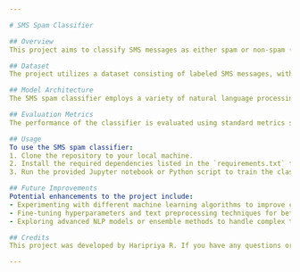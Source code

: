 ```yaml
---

# SMS Spam Classifier

## Overview
This project aims to classify SMS messages as either spam or non-spam (ham) using machine learning techniques. By analyzing the content of the messages, the classifier can help identify and filter out unwanted spam messages from legitimate ones.

## Dataset
The project utilizes a dataset consisting of labeled SMS messages, with each message categorized as either spam or ham. The dataset is split into training and testing sets to train the classifier and evaluate its performance.

## Model Architecture
The SMS spam classifier employs a variety of natural language processing (NLP) techniques, including tokenization, text preprocessing, and feature extraction. It utilizes machine learning algorithms such as Naive Bayes, Support Vector Machines (SVM), or Recurrent Neural Networks (RNNs) to learn patterns and classify messages accurately.

## Evaluation Metrics
The performance of the classifier is evaluated using standard metrics such as accuracy, precision, recall, and F1-score. These metrics provide insights into how well the classifier distinguishes between spam and ham messages and its overall effectiveness in spam detection.

## Usage
To use the SMS spam classifier:
1. Clone the repository to your local machine.
2. Install the required dependencies listed in the `requirements.txt` file.
3. Run the provided Jupyter notebook or Python script to train the classifier and make predictions on new SMS messages.

## Future Improvements
Potential enhancements to the project include:
- Experimenting with different machine learning algorithms to improve classification accuracy.
- Fine-tuning hyperparameters and text preprocessing techniques for better performance.
- Exploring advanced NLP models or ensemble methods to handle complex text data more effectively.

## Credits
This project was developed by Haripriya R. If you have any questions or suggestions, feel free to contact me at rharipriya234@gmail.com.

---
```


